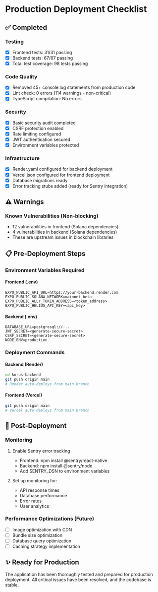 # Production Deployment Checklist

## ✅ Completed

### Testing
- [x] Frontend tests: 31/31 passing
- [x] Backend tests: 67/67 passing
- [x] Total test coverage: 98 tests passing

### Code Quality
- [x] Removed 45+ console.log statements from production code
- [x] Lint check: 0 errors (114 warnings - non-critical)
- [x] TypeScript compilation: No errors

### Security
- [x] Basic security audit completed
- [x] CSRF protection enabled
- [x] Rate limiting configured
- [x] JWT authentication secured
- [x] Environment variables protected

### Infrastructure
- [x] Render.yaml configured for backend deployment
- [x] Vercel.json configured for frontend deployment
- [x] Database migrations ready
- [x] Error tracking stubs added (ready for Sentry integration)

## ⚠️ Warnings

### Known Vulnerabilities (Non-blocking)
- 12 vulnerabilities in frontend (Solana dependencies)
- 4 vulnerabilities in backend (Solana dependencies)
- These are upstream issues in blockchain libraries

## 📋 Pre-Deployment Steps

### Environment Variables Required

#### Frontend (.env)
```
EXPO_PUBLIC_API_URL=https://your-backend.render.com
EXPO_PUBLIC_SOLANA_NETWORK=mainnet-beta
EXPO_PUBLIC_ALLY_TOKEN_ADDRESS=<token_address>
EXPO_PUBLIC_HELIUS_API_KEY=<api_key>
```

#### Backend (.env)
```
DATABASE_URL=postgresql://...
JWT_SECRET=<generate-secure-secret>
CSRF_SECRET=<generate-secure-secret>
NODE_ENV=production
```

### Deployment Commands

#### Backend (Render)
```bash
cd korus-backend
git push origin main
# Render auto-deploys from main branch
```

#### Frontend (Vercel)
```bash
git push origin main
# Vercel auto-deploys from main branch
```

## 🚀 Post-Deployment

### Monitoring
1. Enable Sentry error tracking
   - Frontend: npm install @sentry/react-native
   - Backend: npm install @sentry/node
   - Add SENTRY_DSN to environment variables

2. Set up monitoring for:
   - API response times
   - Database performance
   - Error rates
   - User analytics

### Performance Optimizations (Future)
- [ ] Image optimization with CDN
- [ ] Bundle size optimization
- [ ] Database query optimization
- [ ] Caching strategy implementation

## ✨ Ready for Production

The application has been thoroughly tested and prepared for production deployment. All critical issues have been resolved, and the codebase is stable.
